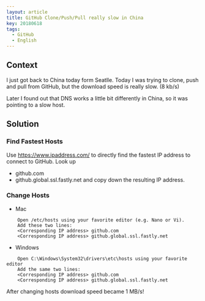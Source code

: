 ```yaml
---
layout: article
title: GitHub Clone/Push/Pull really slow in China
key: 20180618
tags:
  - GitHub
  - English
---
```


## Context

I just got back to China today form Seatlle. Today I was trying to clone, 
push and pull from GitHub, but the download speed is really slow. (8 kb/s)

Later I found out that DNS works a little bit differently in China, so it 
was pointing to a slow host.

## Solution

### Find Fastest Hosts

Use https://www.ipaddress.com/ to directly find the fastest IP address to connect
to GitHub.
Look up
* github.com
* github.global.ssl.fastly.net
and copy down the resulting IP address.

### Change Hosts

* Mac

```    
    Open /etc/hosts using your favorite editor (e.g. Nano or Vi).
    Add these two lines: 
    <Corresponding IP address> github.com
    <Corresponding IP address> github.global.ssl.fastly.net
```

* Windows

```	
	Open C:\Windows\System32\drivers\etc\hosts using your favorite editor
	Add the same two lines:
	<Corresponding IP address> github.com
	<Corresponding IP address> github.global.ssl.fastly.net
```

After changing hosts download speed became 1 MB/s!